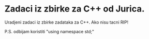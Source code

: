# Zadaci iz zbirke za C++ od Jurica.

Uradjeni zadaci iz zbirke zadataka za C++. Ako nisu tacni RIP!

P.S. odbijam koristiti "using namespace std;"
